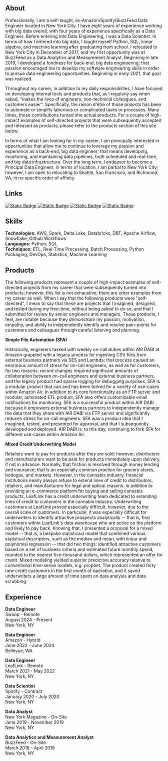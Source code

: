## About

Professionally, I am a self-taught, ex-Amazon/Spotify/BuzzFeed Data Engineer located in New York City. I have eight years of experience working with big data overall, with four years of experience specifically as a Data Engineer. Before entering into Data Engineering, I was a Data Scientist. In terms of how I entered into big data, I taught myself Python, SQL, linear algebra, and machine learning after graduating from school. I relocated to New York City in December of 2017, and my first opportunity was at BuzzFeed as a Data Analytics and Measurement Analyst. Beginning in late 2019, I developed a fondness for back-end, big data engineering; that passion encouraged me to develop my software engineering skills in order to pursue data engineering opportunities. Beginning in early 2021, that goal was realized. 

Throughout my career, in addition to my daily responsibilites, I have focused on developing internal tools and products that, as I regularly say when asked, "makes the lives of engineers, non-technical colleagues, and customers easier". Specifically, the raison d'être of those projects has been to automate or simplify laborious or complicated tasks or processes. Many times, those contributions turned into actual products. For a couple of high-impact examples of self-directed projects that were subsequently accepted and released as products, please refer to the products section of this site below. 

In terms of what I am looking for in my career, I am principally interested in opportunities that allow me to continue to leverage my passion and experience as a back-end, big data engineer; that means developing, monitoring, and maintaining data pipelines, both scheduled and real-time, and big data infrastructure. Over the long term, I endeavor to become a Principal Data Engineer. In terms of location, I am partial to New York City; however, I am open to relocating to Seattle, San Francisco, and Richmond, VA, in no specific order of affinity.

## Links
[![Static Badge](https://img.shields.io/badge/PyPI-yellow?logo=pypi)](https://pypi.org/user/lettsmt/)
[![Static Badge](https://img.shields.io/badge/LinkedIn-blue?logo=linkedin)](https://www.linkedin.com/in/lettsmichael/)
[![Static Badge](https://img.shields.io/badge/Github-black?logo=github)](https://github.com/michaelthomasletts/)
[![Static Badge](https://img.shields.io/badge/Untapped-purple)](https://www.untapped.io/app/me?noReload=true)

## Skills
**Technologies:** AWS, Spark, Delta Lake, Databricks, DBT, Apache Airflow, Snowflake, Github Workflows<br>
**Languages:** Python, SQL<br>
**Techniques:** ETL, Real-Time Processing, Batch Processing, Python Packaging, DevOps, Statistics, Machine Learning<br>

## Products
The following products represent a couple of high-impact examples of self-directed projects from my career that were subsequently turned into products; however, this list is not exhaustive; there are other examples from my career as well. When I say that the following products were "self-directed", I mean to say that these are projects that I imagined, designed, and tested during my free-time, without being asked to do so, and that I submitted for review by senior engineers and managers. These products, I feel, are notable because they _demonstrate_ my passion, motivation, empathy, and ability to independently identify and resolve pain-points for customers and colleagues through careful listening and planning.

**Simple File Automation (SFA)**<br>

Historically, engineers tasked with weekly on-call duties within AIR DABI at Amazon grappled with a legacy process for ingesting CSV files from external business partners via SES and Lambda; that process caused an enormous amount of stress for on-call engineers, as well as for customers, for two reasons: record changes required significant amounts of collaboration between on-call engineers and external business partners, and the legacy product had sparse logging for debugging purposes. SFA is a modular product that can and has been forked for a variety of use-cases within Amazon Air. In addition to its core functionality as an FTP server and modular, automated ETL product, SFA also offers customizable email notifications for monitoring. SFA is a successful product within AIR DABI because it empowers external business partners to independently manage the data that they share with AIR DABI via FTP server and significantly reduces stress for on-call engineers. SFA was a product idea that I imagined, tested, and presented for approval, and that I subsequently developed and deployed. AIR DABI is, to this day, continuing to fork SFA for different use-cases within Amazon Air.

**Mixed Credit Underwriting Model**<br>

Retailers want to pay for products after they are sold; however, distributors and manufacturers want to be paid for products immediately upon delivery, if not in advance. Normally, that friction is resolved through money lending and insurance; that is an especially common practice for grocery stores, bodegas, and markets. However, in the cannabis industry, financial institutions nearly always refuse to extend lines of credit to distributors, retailers, and manufacturers for legal and optical reasons. In addition to providing an e-commerce platform for buying and selling cannabis products, LeafLink has a credit underwriting team dedicated to extending lines of credit to customers in the cannabis industry. Underwriting customers at LeafLink proved especially difficult, however, due to the overall scale of customers. In particular, it was especially difficult for underwriters to identify attractive prospects analytically -- that is, find customers within LeafLink's data warehouse who are active on the platform and likely to pay back. Knowing that, I presented a proposal for a mixed model -- that is, a bespoke statisticacl model that combined various statistical descriptors, such as the median and mean, with linear and polynomial regression -- that did two things: identified attractive customers based on a set of business criteria and estimated future monthly spend, rounded to the nearest five-thousand dollars, which represented an offer for credit. Mixed modeling yielded superior predictive accuracy relative to conventional time-series models, e.g. prophet. The product created forty new credit customers in the first month of operation, and it saved underwriters a large amount of time spent on data analysis and data scrubbing.

## Experience

**Data Engineer**<br>
Swoop - Remote<br>
August 2024 - Present<br>
New York, NY<br>

**Data Engineer**<br>
Amazon - Hybrid<br>
June 2022 - June 2024<br>
Bellevue, WA<br>

**Data Engineer**<br>
LeafLink - Remote<br>
March 2021 - May 2022<br>
New York, NY

**Data Scientist**<br>
Spotify - Contract<br>
January 2020 - July 2020<br>
New York, NY

**Data Analyst**<br>
New York Magazine - On-Site<br>
June 2019 - November 2019<br>
New York, NY

**Data Analytics and Measurement Analyst**<br>
BuzzFeed - On-Site<br>
March 2018 - April 2019<br>
New York, NY
